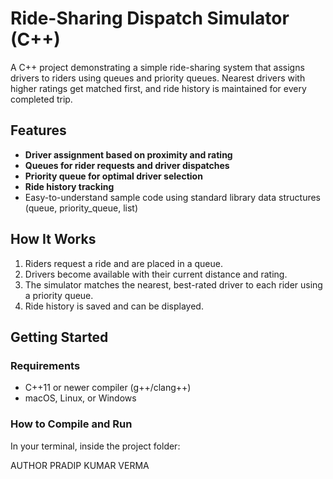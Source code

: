 # Ride-Sharing Dispatch Simulator (C++)

A C++ project demonstrating a simple ride-sharing system that assigns drivers to riders using queues and priority queues. Nearest drivers with higher ratings get matched first, and ride history is maintained for every completed trip.

## Features

- **Driver assignment based on proximity and rating**
- **Queues for rider requests and driver dispatches**
- **Priority queue for optimal driver selection**
- **Ride history tracking**
- Easy-to-understand sample code using standard library data structures (queue, priority_queue, list)

## How It Works

1. Riders request a ride and are placed in a queue.
2. Drivers become available with their current distance and rating.
3. The simulator matches the nearest, best-rated driver to each rider using a priority queue.
4. Ride history is saved and can be displayed.

## Getting Started

### Requirements

- C++11 or newer compiler (g++/clang++)
- macOS, Linux, or Windows

### How to Compile and Run

In your terminal, inside the project folder:

AUTHOR
PRADIP KUMAR VERMA